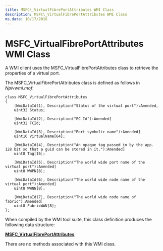 ```yaml
---
title: MSFC\_VirtualFibrePortAttributes WMI Class
description: MSFC\_VirtualFibrePortAttributes WMI Class
ms.date: 10/17/2018
---
```


# MSFC\_VirtualFibrePortAttributes WMI Class


A WMI client uses the MSFC\_VirtualFibrePortAttributes class to retrieve the properties of a virtual port.

The MSFC\_VirtualFibrePortAttributes class is defined as follows in *Npivwmi.mof*:

```mof
class MSFC_VirtualFibrePortAttributes  
{  
    [WmiDataId(1), Description("Status of the virtual port"):Amended,  
    uint32 Status;  
  
    [WmiDataId(2), Description("FC Id"):Amended]  
    uint32 FCId;  
      
    [WmiDataId(3), Description("Port symbolic name"):Amended]  
    uint16 VirtualName[64];  
  
    [WmiDataId(4), Description("An opaque tag passed in by the app. 128 bit so that a guid can be stored in it."):Amended]  
    uint8 Tag[16];  
  
    [WmiDataId(5), Description("The world wide port name of the virtual port"):Amended]  
    uint8 WWPN[8];   
  
    [WmiDataId(6), Description("The world wide node name of the virtual port"):Amended]  
    uint8 WWNN[8];   
  
    [WmiDataId(7), Description("The world wide node name of fabric"):Amended]  
    uint8 FabricWWN[8];  
};  
```

When compiled by the WMI tool suite, this class definition produces the following data structure:

[**MSFC\_VirtualFibrePortAttributes**](/windows-hardware/drivers/ddi/npivwmi/ns-npivwmi-_msfc_virtualfibreportattributes)

There are no methods associated with this WMI class.

 

